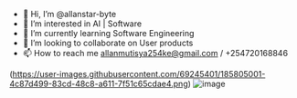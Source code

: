 - 👋 Hi, I’m @allanstar-byte
- 👀 I’m interested in AI | Software 
- 🌱 I’m currently learning Software Engineering
- 💞️ I’m looking to collaborate on User products
- 📫 How to reach me allanmutisya254ke@gmail.com / +254720168846

<!---
allanstar-byte/allanstar-byte is a Guru✨ special ✨ repository because its `README.md` (this file) appears on your GitHub profile.
You can click the Preview link to take a look at your changes.
--->

(https://user-images.githubusercontent.com/69245401/185805001-4c87d499-83cd-48c8-a611-7f51c65cdae4.png)
![image](https://user-images.githubusercontent.com/69245401/185805046-64a6eb68-814c-4a1b-800c-54e9f2c11ce2.png)


